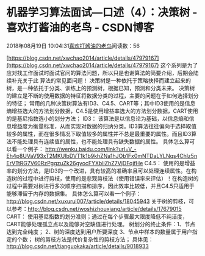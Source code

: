 
# 机器学习算法面试—口述（4）：决策树 - 喜欢打酱油的老鸟 - CSDN博客


2018年08月19日 10:04:31[喜欢打酱油的老鸟](https://me.csdn.net/weixin_42137700)阅读数：56


[https://blog.csdn.net/xwchao2014/article/details/47979167](https://blog.csdn.net/xwchao2014/article/details/47979167)
这个系列是为了应对找工作面试时面试官问的算法问题，所以只是也谢算法的简要介绍，后期会陆续补充关于此
算法的常见面问题！
决策树是一种依托于策略抉择而建立起来的树，是一种依托于分类、训练上的预测树，根据已知，预测和分类未来。
决策树的建立是不断的使用数据的特征将数据分类的过程，主要的问题在于如何选择划分的特征；
常用的几种决策树算法有ID3、C4.5、CART等；其中ID3使用的是信息熵增益选大的方法划分数据，C4.5是使用增益率选大的方法划分数据，CART使用的是基尼指数选小的划分方法；
ID3：
该算法是以信息论为基础，以信息熵和信息增益度为衡量标准，从而实现对数据的归纳分类。ID3算法往往偏向于选择取值较多的属性，而在很多情况下取值较多的属性并不总是最重要的属性。而且ID3算法不能处理具有连续值的属性，也不能处理具有缺失数据的属性。
具体怎么算可以看一个例子：
http://wenku.baidu.com/link?url=V_-Eh4p8UVaV93xT2MKUlbDVT1k1b9khZNa1hJOb1Fx0mNTDaLYLNqs4Chlz5nErVTtRG7V60RzPggzuZk26gyocFYXbliZhZ7VjDFqjfHe
C4.5：
使用的是增益率的划分方法，是ID3的一个改进，具有较高的准确率且可以处理连续属性。在构造树的过程中进行剪枝，使用的是悲观剪枝法（使用错误率来评估）！在构造树的过程中需要对树进行多次顺序扫描和排序，因此效率比较低，并且C4.5只适用于能够滞留于内存的数据集。
具体怎么算可以看一个例子：http://blog.csdn.net/xuxurui007/article/details/18045943
关于树的剪枝，可以参考：http://blog.csdn.net/woshizhouxiang/article/details/17679015
CART：
使用基尼指数的划分准则；通过在每个步骤最大限度降低不纯洁度，CART能够处理孤立点以及能够对空缺值进行处理。
树划分的终止条件：1、节点达到完全纯度； 2、树的深度达到用户所要深度
3、节点中样本的数量属于用户指定的个数；
树的剪枝方法是代价复杂性的剪枝方法；
具体见：http://blog.csdn.net/tianguokaka/article/details/9018933

